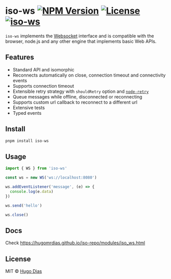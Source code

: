 # iso-ws [![NPM Version](https://img.shields.io/npm/v/iso-ws.svg)](https://www.npmjs.com/package/iso-ws) [![License](https://img.shields.io/npm/l/iso-ws.svg)](https://github.com/hugomrdias/iso-repo/blob/main/license) [![iso-ws](https://github.com/hugomrdias/iso-repo/actions/workflows/iso-ws.yml/badge.svg)](https://github.com/hugomrdias/iso-repo/actions/workflows/iso-ws.yml)

`iso-ws` implements the [Websocket](https://developer.mozilla.org/en-US/docs/Web/API/WebSocket) interface and is compatible with the browser, node.js and any other engine that implements basic Web APIs.

## Features

- Standard API and isomorphic
- Reconnects automatically on close, connection timeout and connectivity events
- Supports connection timeout
- Extensible retry strategy with `shouldRetry` option and [`node-retry`](https://github.com/tim-kos/node-retry?tab=readme-ov-file#retryoperationoptions)
- Queue messages while offline, disconnected or reconnecting
- Supports custom url callback to reconnect to a different url
- Extensive tests
- Typed events

## Install

```bash
pnpm install iso-ws
```

## Usage

```js
import { WS } from 'iso-ws'

const ws = new WS('ws://localhost:8080')

ws.addEventListener('message', (e) => {
  console.log(e.data)
})

ws.send('hello')

ws.close()
```

## Docs

Check <https://hugomrdias.github.io/iso-repo/modules/iso_ws.html>

## License

MIT © [Hugo Dias](http://hugodias.me)
